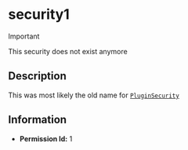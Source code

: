 # security1

> [!IMPORTANT]
> This security does not exist anymore

## Description
This was most likely the old name for [`PluginSecurity`](./1%20-%20PluginSecurity.md)

## Information
- **Permission Id:** 1
